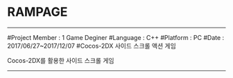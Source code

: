 # RAMPAGE
********************************************************************************************************
#Project Member : 1 Game Deginer
#Language : C++
#Platform : PC
#Date : 2017/06/27~2017/12/07
#Cocos-2DX 사이드 스크롤 액션 게임

Cocos-2DX를 활용한 사이드 스크롤 게임 
********************************************************************************************************
